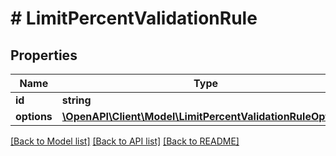 # # LimitPercentValidationRule

## Properties

Name | Type | Description | Notes
------------ | ------------- | ------------- | -------------
**id** | **string** |  |
**options** | [**\OpenAPI\Client\Model\LimitPercentValidationRuleOptions**](LimitPercentValidationRuleOptions.md) |  |

[[Back to Model list]](../../README.md#models) [[Back to API list]](../../README.md#endpoints) [[Back to README]](../../README.md)
